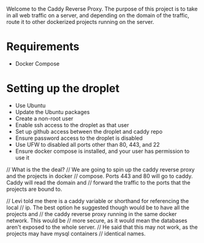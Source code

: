Welcome to the Caddy Reverse Proxy.
The purpose of this project is to take in all web traffic on a server, and
depending on the domain of the traffic, route it to other dockerized projects
running on the server.

# Requirements
- Docker Compose

# Setting up the droplet
- Use Ubuntu
- Update the Ubuntu packages
- Create a non-root user
- Enable ssh access to the droplet as that user
- Set up github access between the droplet and caddy repo
- Ensure password access to the droplet is disabled
- Use UFW to disabled all ports other than 80, 443, and 22
- Ensure docker compose is installed, and your user has permission to use it


// What is the the deal?
// We are going to spin up the caddy reverse proxy and the projects in docker
// compose. Ports 443 and 80 will go to caddy. Caddy will read the domain and
// forward the traffic to the ports that the projects are bound to.

// Levi told me there is a caddy variable or shorthand for referencing the local
// ip. The best option he suggested though would be to have all the projects and
// the caddy reverse proxy running in the same docker network. This would be 
// more secure, as it would mean the databases aren't exposed to the whole server.
// He said that this may not work, as the projects may have mysql containers 
// identical names.
